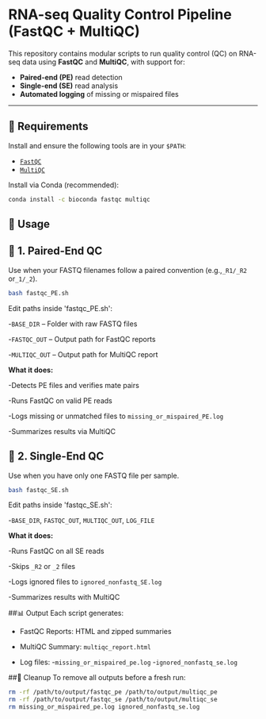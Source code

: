 # RNA-seq Quality Control Pipeline (FastQC + MultiQC)

This repository contains modular scripts to run quality control (QC) on RNA-seq data using **FastQC** and **MultiQC**, with support for:

- **Paired-end (PE)** read detection
- **Single-end (SE)** read analysis
- **Automated logging** of missing or mispaired files

---

## 🔧 Requirements

Install and ensure the following tools are in your `$PATH`:

- [`FastQC`](https://www.bioinformatics.babraham.ac.uk/projects/fastqc/)
- [`MultiQC`](https://multiqc.info/)

Install via Conda (recommended):

```bash
conda install -c bioconda fastqc multiqc
```

## 🧪 **Usage**

## 🧬 1. Paired-End QC
Use when your FASTQ filenames follow a paired convention (e.g.,```_R1/_R2``` or```_1/_2```).

```bash
bash fastqc_PE.sh
```
Edit paths inside 'fastqc_PE.sh':

-```BASE_DIR``` – Folder with raw FASTQ files

-```FASTQC_OUT``` – Output path for FastQC reports

-```MULTIQC_OUT``` – Output path for MultiQC report

**What it does:**

 -Detects PE files and verifies mate pairs

 -Runs FastQC on valid PE reads

 -Logs missing or unmatched files to ```missing_or_mispaired_PE.log```

 -Summarizes results via MultiQC


## 🔬 2. Single-End QC
Use when you have only one FASTQ file per sample.

```bash
bash fastqc_SE.sh
```
Edit paths inside 'fastqc_SE.sh':

-```BASE_DIR```, ```FASTQC_OUT```, ```MULTIQC_OUT```, ```LOG_FILE```

**What it does:**

-Runs FastQC on all SE reads

-Skips ```_R2``` or ```_2``` files

-Logs ignored files to ```ignored_nonfastq_SE.log```

-Summarizes results with MultiQC

##📊  Output
Each script generates:

 - FastQC Reports: HTML and zipped summaries

 - MultiQC Summary: ```multiqc_report.html```

 - Log files:
   -```missing_or_mispaired_pe.log```
   -```ignored_nonfastq_se.log```

##🧼 Cleanup
To remove all outputs before a fresh run:
```bash
rm -rf /path/to/output/fastqc_pe /path/to/output/multiqc_pe
rm -rf /path/to/output/fastqc_se /path/to/output/multiqc_se
rm missing_or_mispaired_pe.log ignored_nonfastq_se.log
```

